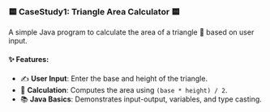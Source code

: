 ### 🟨 CaseStudy1: Triangle Area Calculator 🟨  
A simple Java program to calculate the area of a triangle 🔺 based on user input.  

#### ✨ Features:  
- ✍️ **User Input**: Enter the base and height of the triangle.  
- 🧮 **Calculation**: Computes the area using `(base * height) / 2`.  
- 📚 **Java Basics**: Demonstrates input-output, variables, and type casting.  
